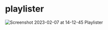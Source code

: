 # playlister
![Screenshot 2023-02-07 at 14-12-45 Playlister](https://user-images.githubusercontent.com/57328840/217343868-8bb88485-1e2a-41cb-8a1f-22e9e985872d.png)
